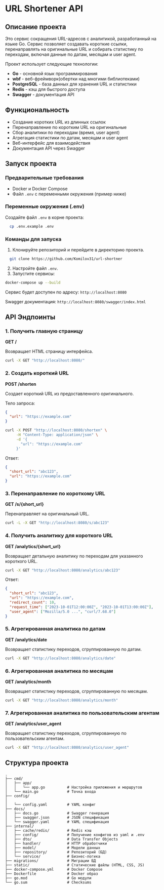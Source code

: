 # URL Shortener API

## Описание проекта

Это сервис сокращения URL-адресов с аналитикой, разработанный на языке Go. Сервис позволяет создавать короткие ссылки, перенаправлять на оригинальные URL и собирать статистику по переходам, включая данные по датам, месяцам и user agent.

Проект использует следующие технологии:
- **Go** - основной язык программирования
- **wbf** - веб-фреймворк(обертки над многими библиотеками)
- **PostgreSQL** - база данных для хранения URL и статистики
- **Redis** - кэш для быстрого доступа
- **Swagger** - документация API

## Функциональность

- Создание коротких URL из длинных ссылок
- Перенаправление по коротким URL на оригинальные
- Сбор аналитики по переходам (время, user agent)
- Агрегация статистики по датам, месяцам и user agent
- Веб-интерфейс для взаимодействия
- Документация API через Swagger

## Запуск проекта

### Предварительные требования

- Docker и Docker Compose
- Файл `.env` с переменными окружения (пример ниже)

### Переменные окружения (.env)

Создайте файл `.env` в корне проекта:

```bash
  cp .env.example .env
```

### Команды для запуска

1. Клонируйте репозиторий и перейдите в директорию проекта.
```bash
  git clone https://github.com/Komilov31/url-shortner
```
2. Настройте файл `.env`.
3. Запустите сервисы:

```bash
docker-compose up --build
```

Сервис будет доступен по адресу: `http://localhost:8080`

Swagger документация: `http://localhost:8080/swagger/index.html`

## API Эндпоинты

### 1. Получить главную страницу
**GET /**

Возвращает HTML страницу интерфейса.

```bash
curl -X GET "http://localhost:8080/"
```

### 2. Создать короткий URL
**POST /shorten**

Создает короткий URL из предоставленного оригинального.

Тело запроса:
```json
{
  "url": "https://example.com"
}
```

```bash
curl -X POST "http://localhost:8080/shorten" \
     -H "Content-Type: application/json" \
     -d '{
       "url": "https://example.com"
     }'
```

Ответ:
```json
{
  "short_url": "abc123",
  "url": "https://example.com"
}
```

### 3. Перенаправление по короткому URL
**GET /s/{short_url}**

Перенаправляет на оригинальный URL.

```bash
curl -L -X GET "http://localhost:8080/s/abc123"
```

### 4. Получить аналитику для короткого URL
**GET /analytics/{short_url}**

Возвращает детальную аналитику по переходам для указанного короткого URL.

```bash
curl -X GET "http://localhost:8080/analytics/abc123"
```

Ответ:
```json
{
  "short_url": "abc123",
  "url": "https://example.com",
  "redirect_count": 10,
  "request_time": ["2023-10-01T12:00:00Z", "2023-10-01T13:00:00Z"],
  "user_agent": ["Mozilla/5.0 ...", "curl/7.68.0"]
}
```

### 5. Агрегированная аналитика по датам
**GET /analytics/date**

Возвращает статистику переходов, сгруппированную по датам.

```bash
curl -X GET "http://localhost:8080/analytics/date"
```

### 6. Агрегированная аналитика по месяцам
**GET /analytics/month**

Возвращает статистику переходов, сгруппированную по месяцам.

```bash
curl -X GET "http://localhost:8080/analytics/month"
```

### 7. Агрегированная аналитика по пользовательским агентам
**GET /analytics/user_agent**

Возвращает статистику переходов, сгруппированную по пользовательским агентам.

```bash
curl -X GET "http://localhost:8080/analytics/user_agent"
```

## Структура проекта

```
.
├── cmd/
│   ├── app/
│   │   └── app.go          # Настройка приложения и маршрутов
│   └── main.go             # Точка входа
├── config/
│ 
│   └── config.yaml         # YAML конфиг
├── docs/
│   ├── docs.go             # Swagger генерация
│   ├── swagger.json        # JSON спецификация
│   └── swagger.yaml        # YAML спецификация
├── internal/
│   ├── cache/redis/        # Redis кэш
│   ├── config/             # Получение конфигов из yaml и .env
│   ├── dto/                # Data Transfer Objects
│   ├── handler/            # HTTP обработчики
│   ├── model/              # Модели данных
│   ├── repository/         # Репозиторий (БД)
│   └── service/            # Бизнес-логика
├── migrations/             # Миграции БД
├── static/                 # Статические файлы (HTML, CSS, JS)
├── docker-compose.yml      # Docker Compose
├── Dockerfile              # Docker образ
├── go.mod                  # Go модули
└── go.sum                  # Checksums
```

